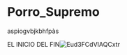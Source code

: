 # Porro_Supremo
aspiogvbjkbhfpàs



EL INICIO DEL FIN![Eud3FCdVIAQCxtr](https://github.com/GTaravillo/Porro_Supremo/assets/114513109/6528ddc3-b4db-40e7-af1f-c9db94f669d7)
